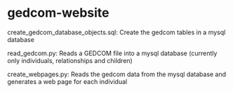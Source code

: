 # gedcom-website
create_gedcom_database_objects.sql:   Create the gedcom tables in a mysql database

read_gedcom.py:   Reads a GEDCOM file into a mysql database  (currently only individuals, relationships and children)

create_webpages.py:   Reads the gedcom data from the mysql database and generates a web page for each individual

